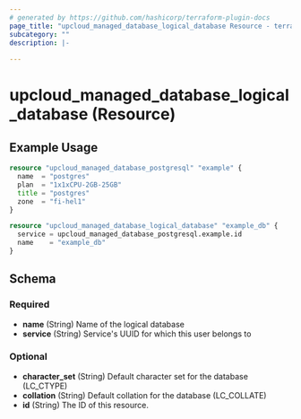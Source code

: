 ```yaml
---
# generated by https://github.com/hashicorp/terraform-plugin-docs
page_title: "upcloud_managed_database_logical_database Resource - terraform-provider-upcloud"
subcategory: ""
description: |-
  
---
```


# upcloud_managed_database_logical_database (Resource)



## Example Usage

```terraform
resource "upcloud_managed_database_postgresql" "example" {
  name  = "postgres"
  plan  = "1x1xCPU-2GB-25GB"
  title = "postgres"
  zone  = "fi-hel1"
}

resource "upcloud_managed_database_logical_database" "example_db" {
  service = upcloud_managed_database_postgresql.example.id
  name    = "example_db"
}
```

<!-- schema generated by tfplugindocs -->
## Schema

### Required

- **name** (String) Name of the logical database
- **service** (String) Service's UUID for which this user belongs to

### Optional

- **character_set** (String) Default character set for the database (LC_CTYPE)
- **collation** (String) Default collation for the database (LC_COLLATE)
- **id** (String) The ID of this resource.


